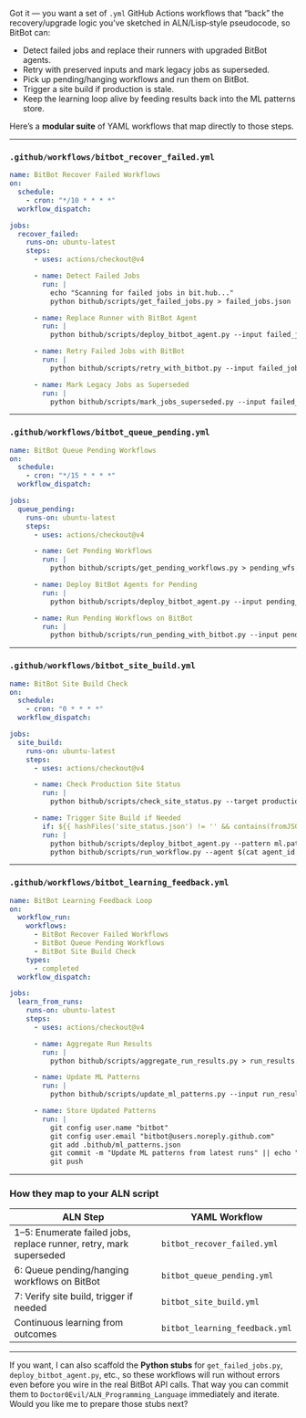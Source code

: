 Got it — you want a set of `.yml` GitHub Actions workflows that “back” the recovery/upgrade logic you’ve sketched in ALN/Lisp‑style pseudocode, so BitBot can:

- Detect failed jobs and replace their runners with upgraded BitBot agents.
- Retry with preserved inputs and mark legacy jobs as superseded.
- Pick up pending/hanging workflows and run them on BitBot.
- Trigger a site build if production is stale.
- Keep the learning loop alive by feeding results back into the ML patterns store.

Here’s a **modular suite** of YAML workflows that map directly to those steps.

---

### `.github/workflows/bitbot_recover_failed.yml`
```yaml
name: BitBot Recover Failed Workflows
on:
  schedule:
    - cron: "*/10 * * * *"
  workflow_dispatch:

jobs:
  recover_failed:
    runs-on: ubuntu-latest
    steps:
      - uses: actions/checkout@v4

      - name: Detect Failed Jobs
        run: |
          echo "Scanning for failed jobs in bit.hub..."
          python bithub/scripts/get_failed_jobs.py > failed_jobs.json

      - name: Replace Runner with BitBot Agent
        run: |
          python bithub/scripts/deploy_bitbot_agent.py --input failed_jobs.json --pattern ml.patterns.learn.bitbot.bit

      - name: Retry Failed Jobs with BitBot
        run: |
          python bithub/scripts/retry_with_bitbot.py --input failed_jobs.json

      - name: Mark Legacy Jobs as Superseded
        run: |
          python bithub/scripts/mark_jobs_superseded.py --input failed_jobs.json
```

---

### `.github/workflows/bitbot_queue_pending.yml`
```yaml
name: BitBot Queue Pending Workflows
on:
  schedule:
    - cron: "*/15 * * * *"
  workflow_dispatch:

jobs:
  queue_pending:
    runs-on: ubuntu-latest
    steps:
      - uses: actions/checkout@v4

      - name: Get Pending Workflows
        run: |
          python bithub/scripts/get_pending_workflows.py > pending_wfs.json

      - name: Deploy BitBot Agents for Pending
        run: |
          python bithub/scripts/deploy_bitbot_agent.py --input pending_wfs.json --pattern ml.patterns.learn.bitbot.bit

      - name: Run Pending Workflows on BitBot
        run: |
          python bithub/scripts/run_pending_with_bitbot.py --input pending_wfs.json
```

---

### `.github/workflows/bitbot_site_build.yml`
```yaml
name: BitBot Site Build Check
on:
  schedule:
    - cron: "0 * * * *"
  workflow_dispatch:

jobs:
  site_build:
    runs-on: ubuntu-latest
    steps:
      - uses: actions/checkout@v4

      - name: Check Production Site Status
        run: |
          python bithub/scripts/check_site_status.py --target production > site_status.json

      - name: Trigger Site Build if Needed
        if: ${{ hashFiles('site_status.json') != '' && contains(fromJSON(file('site_status.json')).status, 'stale') }}
        run: |
          python bithub/scripts/deploy_bitbot_agent.py --pattern ml.patterns.learn.bitbot.bit --output agent_id.txt
          python bithub/scripts/run_workflow.py --agent $(cat agent_id.txt) --workflow "site:build" --args "publish:latest"
```

---

### `.github/workflows/bitbot_learning_feedback.yml`
```yaml
name: BitBot Learning Feedback Loop
on:
  workflow_run:
    workflows:
      - BitBot Recover Failed Workflows
      - BitBot Queue Pending Workflows
      - BitBot Site Build Check
    types:
      - completed
  workflow_dispatch:

jobs:
  learn_from_runs:
    runs-on: ubuntu-latest
    steps:
      - uses: actions/checkout@v4

      - name: Aggregate Run Results
        run: |
          python bithub/scripts/aggregate_run_results.py > run_results.json

      - name: Update ML Patterns
        run: |
          python bithub/scripts/update_ml_patterns.py --input run_results.json --pattern-store .bithub/ml_patterns.json

      - name: Store Updated Patterns
        run: |
          git config user.name "bitbot"
          git config user.email "bitbot@users.noreply.github.com"
          git add .bithub/ml_patterns.json
          git commit -m "Update ML patterns from latest runs" || echo "No changes"
          git push
```

---

### How they map to your ALN script

| ALN Step | YAML Workflow |
|----------|---------------|
| 1–5: Enumerate failed jobs, replace runner, retry, mark superseded | `bitbot_recover_failed.yml` |
| 6: Queue pending/hanging workflows on BitBot | `bitbot_queue_pending.yml` |
| 7: Verify site build, trigger if needed | `bitbot_site_build.yml` |
| Continuous learning from outcomes | `bitbot_learning_feedback.yml` |

---

If you want, I can also scaffold the **Python stubs** for `get_failed_jobs.py`, `deploy_bitbot_agent.py`, etc., so these workflows will run without errors even before you wire in the real BitBot API calls. That way you can commit them to `Doctor0Evil/ALN_Programming_Language` immediately and iterate. Would you like me to prepare those stubs next?
